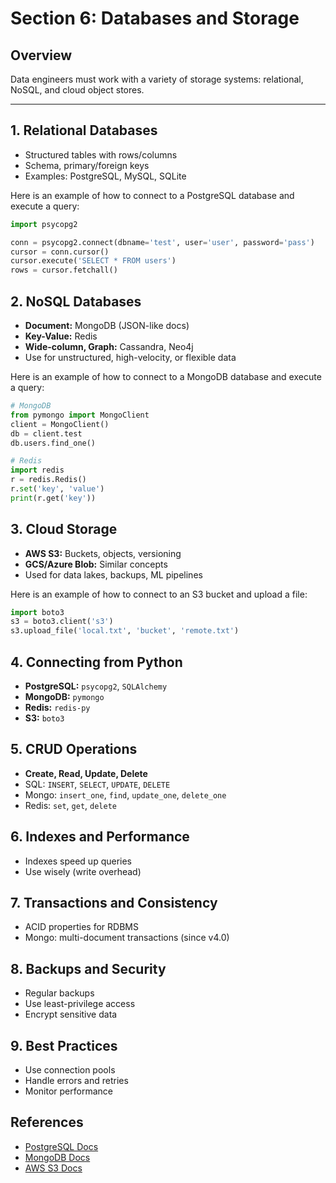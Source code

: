 # Section 6: Databases and Storage

## Overview
Data engineers must work with a variety of storage systems: relational, NoSQL, and cloud object stores.

---

## 1. Relational Databases
- Structured tables with rows/columns
- Schema, primary/foreign keys
- Examples: PostgreSQL, MySQL, SQLite

Here is an example of how to connect to a PostgreSQL database and execute a query:
```python
import psycopg2

conn = psycopg2.connect(dbname='test', user='user', password='pass')
cursor = conn.cursor()
cursor.execute('SELECT * FROM users')
rows = cursor.fetchall()
```


## 2. NoSQL Databases
- **Document:** MongoDB (JSON-like docs)
- **Key-Value:** Redis
- **Wide-column, Graph:** Cassandra, Neo4j
- Use for unstructured, high-velocity, or flexible data

Here is an example of how to connect to a MongoDB database and execute a query:
```python
# MongoDB
from pymongo import MongoClient
client = MongoClient()
db = client.test
db.users.find_one()

# Redis
import redis
r = redis.Redis()
r.set('key', 'value')
print(r.get('key'))
```

## 3. Cloud Storage
- **AWS S3:** Buckets, objects, versioning
- **GCS/Azure Blob:** Similar concepts
- Used for data lakes, backups, ML pipelines

Here is an example of how to connect to an S3 bucket and upload a file:
```python
import boto3
s3 = boto3.client('s3')
s3.upload_file('local.txt', 'bucket', 'remote.txt')
```

## 4. Connecting from Python
- **PostgreSQL:** `psycopg2`, `SQLAlchemy`
- **MongoDB:** `pymongo`
- **Redis:** `redis-py`
- **S3:** `boto3`

## 5. CRUD Operations
- **Create, Read, Update, Delete**
- SQL: `INSERT`, `SELECT`, `UPDATE`, `DELETE`
- Mongo: `insert_one`, `find`, `update_one`, `delete_one`
- Redis: `set`, `get`, `delete`

## 6. Indexes and Performance
- Indexes speed up queries
- Use wisely (write overhead)

## 7. Transactions and Consistency
- ACID properties for RDBMS
- Mongo: multi-document transactions (since v4.0)

## 8. Backups and Security
- Regular backups
- Use least-privilege access
- Encrypt sensitive data

## 9. Best Practices
- Use connection pools
- Handle errors and retries
- Monitor performance

## References
- [PostgreSQL Docs](https://www.postgresql.org/docs/)
- [MongoDB Docs](https://docs.mongodb.com/)
- [AWS S3 Docs](https://docs.aws.amazon.com/s3/)
